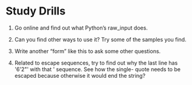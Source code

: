 # Study Drills
 1. Go online and find out what Python’s raw_input does.

 2. Can you find other ways to use it? Try some of the samples you find.

 3. Write another “form” like this to ask some other questions.

 4. Related to escape sequences, try to find out why the last line has  
  '6\'2"' with that \' sequence. See how the single- quote needs to be   
  escaped because otherwise it would end the string?
